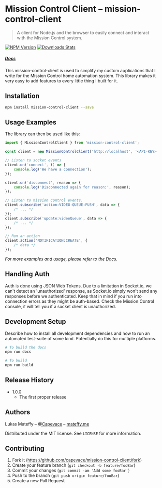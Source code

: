 # Mission Control Client – mission-control-client

> A client for Node.js and the browser to easily connect and interact with the Mission Control system.

[![NPM Version][npm-image]][npm-url]
[![Downloads Stats][npm-downloads]][npm-url]

##### [Docs][docs]

This mission-control-client is used to simplify my custom applications that I write for the Mission Control home automation system.
This library makes it very easy to add features to every little thing I built for it.

<!-- ![](header.png) -->

## Installation

```sh
npm install mission-control-client --save
```

## Usage Examples

The library can then be used like this:

```js
import { MissionControlClient } from 'mission-control-client';

const client = new MissionControlClient('http://localhost', '<API-KEY>');

// Listen to socket events
client.on('connect', () => {
	console.log('We have a connection');
});

client.on('disconnect', reason => {
	console.log('Disconnected again for reason:', reason);
});

// Listen to mission control events.
client.subscribe('action:VIDEO-QUEUE:PUSH', data => {
	/* ... */
});
client.subscribe('update:videoQueue', data => {
	/* ... */
});

// Run an action
client.action('NOTIFICATION:CREATE', {
	/* data */
});
```

_For more examples and usage, please refer to the [Docs][docs]._

## Handling Auth

Auth is done using JSON Web Tokens. Due to a limitation in Socket.io, we can't detect an 'unauthorized' response, as Socket.io simply won't send any responses before we authenticated. Keep that in mind if you run into connection errors as they might be auth-based. Check the Mission Control console, it will tell you if a socket client is unauthorized.

## Development Setup

Describe how to install all development dependencies and how to run an automated test-suite of some kind. Potentially do this for multiple platforms.

```sh
# To build the docs
npm run docs

# To build
npm run build
```

## Release History

-   1.0.0
    -   The first proper release

## Authors

Lukas Mateffy – [@Capevace](https://twitter.com/capevace) – [mateffy.me](https://mateffy.me)

Distributed under the MIT license. See `LICENSE` for more information.

## Contributing

1. Fork it (<https://github.com/capevace/mission-control-client/fork>)
2. Create your feature branch (`git checkout -b feature/fooBar`)
3. Commit your changes (`git commit -am 'Add some fooBar'`)
4. Push to the branch (`git push origin feature/fooBar`)
5. Create a new Pull Request

<!-- Markdown link & img dfn's -->

[npm-image]: https://img.shields.io/npm/v/mission-control-client.svg?style=flat-square
[npm-url]: https://npmjs.org/package/mission-control-client
[npm-downloads]: https://img.shields.io/npm/dm/mission-control-client.svg?style=flat-square
[wiki]: https://github.com/capevace/mission-control-client/wiki
[docs]: https://capevace.github.io/mission-control-client

